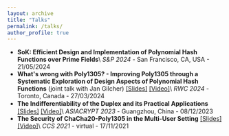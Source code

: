 ```yaml
---
layout: archive
title: "Talks"
permalink: /talks/
author_profile: true
---
```



- **SoK: Efficient Design and Implementation of Polynomial Hash Functions over Prime Fields**\\
*S&P 2024* - San Francisco, CA, USA - 21/05/2024
- **What's wrong with Poly1305? - Improving Poly1305 through a Systematic Exploration of Design Aspects of Polynomial Hash Functions** (joint talk with Jan Gilcher) [\[Slides\]](/files/rwc24-polynomial-hashing-presentation.pdf) [\[Video\]](https://youtu.be/EUkBH_TcxcA)\\
*RWC 2024* - Toronto, Canada - 27/03/2024
- **The Indiﬀerentiability of the Duplex and its Practical Applications** [\[Slides\]](/files/Asiacrypt2023-LongTalk-Slides.pdf) [\[Video\]](https://youtu.be/tGxSlt3D-zk)\\
*ASIACRYPT 2023* - Guangzhou, China - 08/12/2023
- **The Security of ChaCha20-Poly1305 in the Multi-User Setting** [\[Slides\]](/files/CCS2021-Long-Talk-Slides.pdf) [\[Video\]](https://dl.acm.org/doi/10.1145/3460120.3484814#sec-supp)\\
*CCS 2021* - virtual - 17/11/2021
